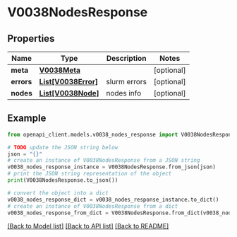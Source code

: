 # V0038NodesResponse


## Properties

Name | Type | Description | Notes
------------ | ------------- | ------------- | -------------
**meta** | [**V0038Meta**](V0038Meta.md) |  | [optional] 
**errors** | [**List[V0038Error]**](V0038Error.md) | slurm errors | [optional] 
**nodes** | [**List[V0038Node]**](V0038Node.md) | nodes info | [optional] 

## Example

```python
from openapi_client.models.v0038_nodes_response import V0038NodesResponse

# TODO update the JSON string below
json = "{}"
# create an instance of V0038NodesResponse from a JSON string
v0038_nodes_response_instance = V0038NodesResponse.from_json(json)
# print the JSON string representation of the object
print(V0038NodesResponse.to_json())

# convert the object into a dict
v0038_nodes_response_dict = v0038_nodes_response_instance.to_dict()
# create an instance of V0038NodesResponse from a dict
v0038_nodes_response_from_dict = V0038NodesResponse.from_dict(v0038_nodes_response_dict)
```
[[Back to Model list]](../README.md#documentation-for-models) [[Back to API list]](../README.md#documentation-for-api-endpoints) [[Back to README]](../README.md)


